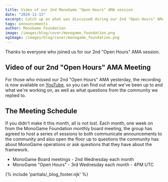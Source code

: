 ```yaml
---
title: Video of our 2nd MonoGame "Open Hours" AMA session
date: "2024-11-13"
excerpt: Catch up on what was discussed during our 2nd "Open Hours" AMA
tags: announcements
author: MonoGame Foundation
image: /images/blog/cover/monogame_foundation.png
ogImage: /images/blog/cover/monogame_foundation.png
---
```


Thanks to everyone who joined us for our 2nd "Open Hours" AMA session.

## Video of our 2nd "Open Hours" AMA Meeting

For those who missed our 2nd "Open Hours" AMA yesterday, the recording is now available on [YouTube](https://www.youtube.com/watch?v=vMR1kRuX2KU), so you can find out what we've been up to and what we're working on, as well as what questions from the community we replied to.

## The Meeting Schedule

If you didn't make it this month, all is not lost. Each month, one week on from the MonoGame Foundation monthly board meeting, the group has agreed to host a series of sessions to both communicate announcements to the community and also open the floor up to questions the community has about MonoGame operations or ask questions that they have about the framework.

* MonoGame Board meetings - 2nd Wednesday each month
* MonoGame "Open Hours" - 3rd Wednesday each month - 4PM UTC

{% include 'partials/_blog_footer.njk' %}

